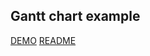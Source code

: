 
## Gantt chart example
[DEMO](https://bangkokpicasso.github.io/ECharts_Examples/)
[README](https://github.com/BangkokPicasso/ECharts_Examples/blob/ECharts_Gantt_Chart/README.md)
